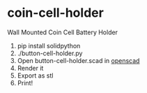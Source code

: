 # coin-cell-holder
Wall Mounted Coin Cell Battery Holder

1. pip install solidpython
2. ./button-cell-holder.py
3. Open button-cell-holder.scad in [openscad](https://www.openscad.org/)
4. Render it
5. Export as stl
6. Print!
